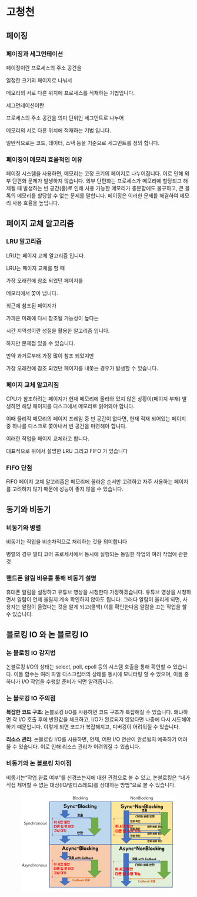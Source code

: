 # 고청천

## 페이징

### 페이징과 세그먼테이션

페이징이란 프로세스의 주소 공간을

일정한 크기의 페이지로 나눠서

메모리의 서로 다른 위치에 프로세스를 적재하는 기법입니다.



세그먼테이션이란

프로세스의 주소 공간을 의미 단위인 세그먼트로 나누어

메모리의 서로 다른 위치에 적재하는 기법 입니다.

일반적으로는 코드, 데이터, 스택 등을 기준으로 세그먼트를 정의 합니다.

### 페이징이 메모리 효율적인 이유

페이징 시스템을 사용하면, 메모리는 고정 크기의 페이지로 나누어집니다. 이로 인해 외부 단편화 문제가 발생하지 않습니다. 외부 단편화는 프로세스가 메모리에 할당되고 해제될 때 발생하는 빈 공간(홀)로 인해 사용 가능한 메모리가 충분함에도 불구하고, 큰 블록의 메모리를 할당할 수 없는 문제를 말합니다. 페이징은 이러한 문제를 해결하여 메모리 사용 효율을 높입니다.

## 페이지 교체 알고리즘

### LRU 알고리즘

LRU는 페이지 교체 알고리즘 입니다.

LRU는 페이지 교체를 할 때

가장 오래전에 참조 되었던 페이지를

메모리에서 쫓아 냅니다.

최근에 참조된 페이지가

가까운 미래에 다시 참조될 가능성이 높다는

시간 지역성이란 성질을 활용한 알고리즘 입니다.

하지만 문제점 있을 수 있습니다.

만약 과거로부터 가장 많이 참조 되었지만

가장 오래전에 참조 되었던 페이지를 내쫓는 경우가 발생할 수 있습니다.

### 페이지 교체 알고리짐

CPU가 참조하려는 페이지가 현재 메모리에 올라와 있지 않은 상황이(페이지 부재) 발생하면 해당 페이지를 디스크에서 메모리로 읽어와야 합니다.

이때 물리적 메모리의 페이지 프레임 중 빈 공간이 없다면, 현재 적재 되어있는 페이지 중 하나를 디스크로 쫓아내서 빈 공간을 마련해야 합니다.

이러한 작업을 페이지 교체라고 합니다.

대표적으로 위에서 설명한 LRU 그리고 FIFO 가 있습니다

### FIFO 단점

FIFO 페이지 교체 알고리즘은 메모리에 올라온 순서만 고려하고 자주 사용하는 페이지를 고려하지 않기 때문에 성능이 좋지 않을 수 있습니다.

## 동기와 비동기

### 비동기와 병렬

비동기는 작업을 비순차적으로 처리하는 것을 의미합니다

병렬의 경우 멀티 코어 프로세서에서 동시에 실행되는 동일한 작업의 여러 작업에 관한 것

### 핸드폰 알림 비유를 통해 비동기 설명

휴대폰 알림을 설정하고 유튜브 영상을 시청한다 가정하겠습니다. 유튜브 영상을 시청하면서 알람이 언제 울릴지 계속 확인하지 않아도 됩니다. 그러다 알람이 울리게 되면, 사용자는 알람이 울렸다는 것을 알게 되고(콜백) 이를 확인한다음 알람을 끄는 작업을 할 수 있습니다.

## 블로킹 IO 와 논 블로킹 IO

### 논 블로킹 IO 감지법

논블로킹 I/O의 상태는 select, poll, epoll 등의 시스템 호출을 통해 확인할 수 있습니다. 이들 함수는 여러 파일 디스크립터의 상태를 동시에 모니터링 할 수 있으며, 이들 중 하나가 I/O 작업을 수행할 준비가 되면 알려줍니다.

### 논 블로킹 IO 주의점

**복잡한 코드 구조**: 논블로킹 I/O를 사용하면 코드 구조가 복잡해질 수 있습니다. 왜냐하면 각 I/O 호출 후에 반환값을 체크하고, I/O가 완료되지 않았다면 나중에 다시 시도해야 하기 때문입니다. 이렇게 되면 코드가 복잡해지고, 디버깅이 어려워질 수 있습니다.

**리소스 관리**: 논블로킹 I/O를 사용하면, 언제, 어떤 I/O 연산이 완료될지 예측하기 어려울 수 있습니다. 이로 인해 리소스 관리가 어려워질 수 있습니다.

### 비동기와 논 블로킹 차이점

비동기는“작업 완료 여부”를 신경쓰는지에 대한 관점으로 볼 수 있고, 논블로킹은 “내가 직접 제어할 수 없는 대상(IO/멀티스레드)를 상대하는 방법”으로 볼 수 있습니다.

<figure><img src="../../../.gitbook/assets/image (29).png" alt=""><figcaption></figcaption></figure>
